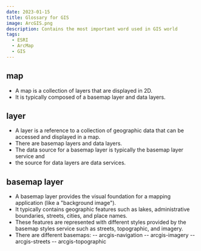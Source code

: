 ```yaml
---
date: 2023-01-15
title: Glossary for GIS
image: ArcGIS.png
description: Contains the most important word used in GIS world
tags:
  - ESRI
  - ArcMap
  - GIS
---
```


## map

- A map is a collection of layers that are displayed in 2D.
- It is typically composed of a basemap layer and data layers.

## layer

- A layer is a reference to a collection of geographic data that can be accessed and displayed in a map.
- There are basemap layers and data layers.
- The data source for a basemap layer is typically the basemap layer service and
- the source for data layers are data services.

## basemap layer

- A basemap layer provides the visual foundation for a mapping application (like a "background image").
- It typically contains geographic features such as lakes, administrative boundaries, streets, cities, and place names.
- These features are represented with different styles provided by the basemap styles service such as streets, topographic, and imagery.
- There are different basemaps:
-- arcgis-navigation
-- arcgis-imagery
-- arcgis-streets
-- arcgis-topographic
